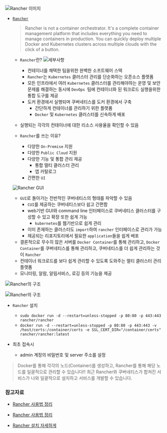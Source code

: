 ![Rancher 이미지](https://rancher.com/img/logo-square.png)

- [`Rancher`](https://rancher.com/)

  > Rancher is not a container orchestrator. It's a complete container management platform that includes everything you need to manage containers in production. You can quickly deploy multiple Docker and Kubernetes clusters across multiple clouds with the click of a button.

  - `Rancher`란?
    ![세부사항](https://user-images.githubusercontent.com/69498804/96835487-99944d00-147e-11eb-883d-602a97991ed7.png)
    - 컨테이너를 채택한 팀을위한 완벽한 소프트웨어 스택
    - `Rancher`는 `Kubernetes` 클러스터 관리를 단순화하는 오픈소스 플랫폼
    - 모든 인프라에서 여러 `Kubernetes` 클러스터를 관리해야하는 운영 및 보안 문제를 해결하는 동시에 `DevOps `팀에 컨테이너화 된 워크로드 실행을위한 통합 도구를 제공
    - 도커 환경에서 실행되며 쿠버네티스를 도커 환경에서 구축
      - 간단하게 컨테이너를 관리하기 위한 플랫폼
      - `Docker` 및 `Kubernetes` 클러스터를 신속하게 배포
  - 실행되는 각각의 컨테이너에 대한 리소스 사용율을 확인할 수 있음
    
   - `Rancher`를 쓰는 이유?
      - 다양한 `On-Premise` 지원
      - 다양한 `Public Cloud` 지원
      - 다양한 기능 및 통합 관리 제공
        - 통합 멀티 클러스터 관리
        - 앱 카탈로그
      - 간편한 `UI`      
  
  ![Rancher GUI](https://cdn.thenewstack.io/media/2019/06/34a23cbe-401253e6-screen-shot-2019-06-21-at-18.04.24-1024x559.png)
  
    - `GUI`로 돌아가는 전반적인 쿠버네티스의 형태를 파악할 수 있음
      - `CUI`를 제공하는 쿠버네티스보다 쉽고 간편함
      - web기반 GUI와 command line 인터페이스로 쿠버네티스 클러스터를 구성할 수 있고 확장 또한 쉽게 가능
        - `kubernetes`를 웹기반으로 쉽게 관리
      - 이미 존재하는 클러스터도 `import`하여 `rancher` 인터페이스로 관리가 가능
      - 제공되는 리포지토리에서 필요한 `application`들을 쉽게 배포
    - 결론적으로 무수히 많은 서버를 `Docker Container`를 통해 관리하고, `Docker Container`를  쿠버네티스를 통해 관리하고, 쿠버네티스를 더 쉽게 관리하는 것이 `Rancher`
    - 컨테이너 워크로드를 보다 쉽게 관리할 수 있도록 도와주는 멀티 클러스터 관리 플랫폼
  - 모니터링, 알람, 알림서비스, 로깅 등의 기능을 제공
  
![Rancher의 구조](https://rancher.com/docs/one-point-x/img/rancher/rancher_overview_2.png)
  
![Rancher의 구조](https://rancher.com/docs/img/rancher/platform.png)
  
  - `Rancher` 설치
    - `sudo docker run -d --restart=unless-stopped -p 80:80 -p 443:443 rancher/rancher`
    - `docker run -d --restart=unless-stopped -p 80:80 -p 443:443 -v /host/certs:/container/certs -e SSL_CERT_DIR="/container/certs" rancher/rancher:latest`
  
  - 최초 접속시
    - admin 계정의 비밀번호 및 server 주소를 설정
  

> Docker를 통해 각각의 노드(Container)를 생성하고, Rancher를 통해 해당 노드를 일괄적으로 관리할 수 있습니다!! 최근 Rancher와 쿠버네티스가 합쳐진 서비스가 나와 일괄적으로 설치하고 서비스를 개발할 수 있습니다.

### 참고자료

- [Rancher 사용법 정리](https://couplewith.tistory.com/entry/Rancher%EB%A5%BC-%EC%82%AC%EC%9A%A9%ED%95%98%EC%97%AC-Kubernetes-%ED%81%B4%EB%9F%AC%EC%8A%A4%ED%84%B0%EB%A5%BC-%EC%84%A4%EC%A0%95%ED%95%98%EB%8A%94-%EB%B0%A9%EB%B2%95)

- [Rancher 사용법 정리](https://www.joinc.co.kr/w/man/12/docker/rancher/install2.0)
- [Rancher 설치 자세하게](https://blog.crois.net/2019/09/17/rancher-rancher-%EC%84%A4%EC%B9%98/)

